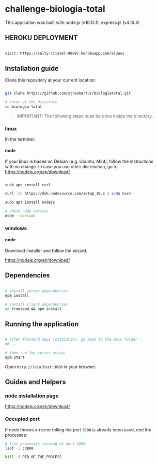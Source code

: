 # challenge-biologia-total

This appication was built with node.js (v10.15.1), express.js (v4.16.4)
## HEROKU DEPLOYMENT

```bash

visit: https://salty-citadel-98097.herokuapp.com/alunos

```

## Installation guide

Clone this repository at your current location:

```bash

git clone https://github.com/straubartur/biologiatotal.git

# enter at the directory
cd biologia-total

```

> IMPORTANT: The following steps must be done inside the directory.

### linux

In the terminal:

#### node

If your linux is based on Debian (e.g. Ubuntu, Mint), follow the instructions with no change. In case you use other distribution, go to https://nodejs.org/en/download/

```bash

sudo apt install curl

curl -sL https://deb.nodesource.com/setup_10.x | sudo bash -

sudo apt install nodejs

# check node version
node --version

```

### windows

#### node
Download installer and follow the wizard.

https://nodejs.org/en/download/

## Dependencies

```bash

# install server dependencies
npm install

# install client dependencies
cd frontend && npm install

```

## Running the application

```bash

# after frontend deps instalation, go back to the main folder :
cd ..

# then run the server using:
npm start

```

Open ```http://localhost:3000``` in your browser.


## Guides and Helpers

### node installation page
https://nodejs.org/en/download/

### Occupied port
If node throws an error telling the port ```3000``` is already been used, end the processes:

```bash
# list processes running at port 3000
lsof -i :3000

kill -9 PID_OF_THE_PROCESS
```
